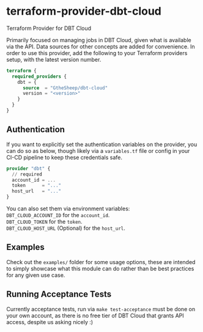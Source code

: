 # terraform-provider-dbt-cloud
Terraform Provider for DBT Cloud

Primarily focused on managing jobs in DBT Cloud, given what
is available via the API.
Data sources for other concepts are added for convenience.
In order to use this provider, add the following to your Terraform providers
setup, with the latest version number.
```terraform
terraform {
  required_providers {
    dbt = {
      source  = "GtheSheep/dbt-cloud"
      version = "<version>"
    }
  }
}
```

## Authentication

If you want to explicitly set the authentication variables on the provider, you
can do so as below, though likely via a `variables.tf` file or config in your
CI-CD pipeline to keep these credentials safe.
```terraform
provider "dbt" {
  // required
  account_id = ...
  token      = "..."
  host_url   = "..."
}
```
You can also set them via environment variables:  
`DBT_CLOUD_ACCOUNT_ID` for the `account_id`.  
`DBT_CLOUD_TOKEN` for the `token`.  
`DBT_CLOUD_HOST_URL` (Optional) for the `host_url`.

## Examples
Check out the `examples/` folder for some usage options, these are intended to
simply showcase what this module can do rather than be best practices for any
given use case.

## Running Acceptance Tests
Currently acceptance tests, run via `make test-acceptance` must be done on your
own account, as there is no free tier of DBT Cloud that grants API access,
despite us asking nicely :)
